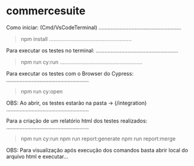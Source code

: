 # commercesuite

Como iniciar:    (Cmd/VsCodeTerminal)
.......................................................
> npm install
.......................................................

Para executar os testes no terminal:
.......................................................
> npm run cy:run
.......................................................

Para executar os testes com o Browser do Cypress:
.......................................................
> npm run cy:open

OBS: Ao abrir, os testes estarão na pasta -> (/integration)
.......................................................

Para a criação de um relatório html dos testes realizados:
.......................................................
> npm run cy:run
> npm run report:generate
> npm run report:merge

OBS: Para visualização após execução dos comandos basta abrir local do arquivo html e executar...
